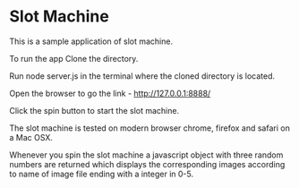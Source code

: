 # Slot Machine

This is a sample application of slot machine.

To run the app
Clone the directory.

Run node server.js in the terminal where the cloned directory is located.

Open the browser to go the link -  http://127.0.0.1:8888/

Click the spin button to start the slot machine.

The slot machine is tested on modern browser chrome, firefox and safari on a Mac OSX.

Whenever you spin the slot machine a javascript object with three random numbers are returned which displays the corresponding images according to name of image file ending with a integer in 0-5.
